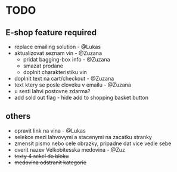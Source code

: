 # TODO

## E-shop feature required

* replace emailing solution - @Lukas
* aktualizovat seznam vin - @Zuzana
    * pridat bagging-box info - @Zuzana
    * smazat prodane
    * doplnit charakteristiku vin
* doplnit text na cart/checkout - @Zuzana
* text ktery se posle cloveku v emailu - @Zuzana
* u sesti lahvi postovne zdarma?
* add sold out flag - hide add to shopping basket button

## others

* opravit link na vina - @Lukas
* selekce mezi lahvovymi a stacenymi na zacatku stranky
* zmensit pismo nebo cele obrazky, pripadne dat vice vedle sebe
* overit nazev Velkobitesska medovina - @Zuz
* ~~texty 4 sekcí do bloku~~
* ~~medovina odstranit kategorie~~

